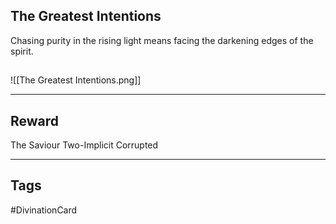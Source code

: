 ## The Greatest Intentions
Chasing purity in the rising light means facing the darkening edges of the spirit.
## 
![[The Greatest Intentions.png]]

---
## Reward
The Saviour
Two-Implicit
Corrupted

---
## Tags
#DivinationCard